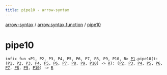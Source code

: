 ```yaml
---
title: pipe10 - arrow-syntax
---
```


[arrow-syntax](../index.html) / [arrow.syntax.function](index.html) / [pipe10](./pipe10.html)

# pipe10

`infix fun <P1, P2, P3, P4, P5, P6, P7, P8, P9, P10, R> `[`P1`](pipe10.html#P1)`.pipe10(t: (`[`P1`](pipe10.html#P1)`, `[`P2`](pipe10.html#P2)`, `[`P3`](pipe10.html#P3)`, `[`P4`](pipe10.html#P4)`, `[`P5`](pipe10.html#P5)`, `[`P6`](pipe10.html#P6)`, `[`P7`](pipe10.html#P7)`, `[`P8`](pipe10.html#P8)`, `[`P9`](pipe10.html#P9)`, `[`P10`](pipe10.html#P10)`) -> `[`R`](pipe10.html#R)`): (`[`P2`](pipe10.html#P2)`, `[`P3`](pipe10.html#P3)`, `[`P4`](pipe10.html#P4)`, `[`P5`](pipe10.html#P5)`, `[`P6`](pipe10.html#P6)`, `[`P7`](pipe10.html#P7)`, `[`P8`](pipe10.html#P8)`, `[`P9`](pipe10.html#P9)`, `[`P10`](pipe10.html#P10)`) -> `[`R`](pipe10.html#R)